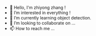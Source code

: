 - 👋 Hello, I'm zhiyong zhang !
- 👀 I’m interested in everything !
- 🌱 I’m currently learning object detection.
- 💞️ I’m looking to collaborate on ...
- 📫 How to reach me ...

<!---
zhangzhiyong18/zhangzhiyong18 is a ✨ special ✨ repository because its `README.md` (this file) appears on your GitHub profile.
You can click the Preview link to take a look at your changes.
--->
